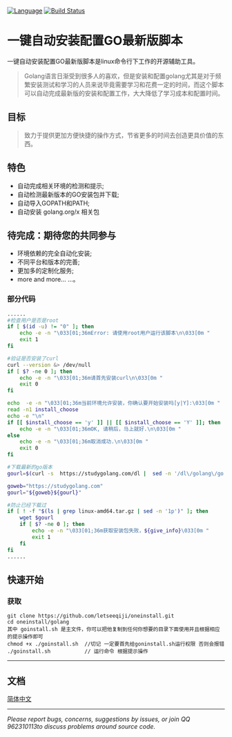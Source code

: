 [![Language](https://img.shields.io/badge/Language-Shell-blue.svg)](https://github.com/letseeqiji/git-helper)
[![Build Status](https://travis-ci.org/bilibili/kratos.svg?branch=master)](https://github.com/letseeqiji/git-helper)

# 一键自动安装配置GO最新版脚本

一键自动安装配置GO最新版脚本是linux命令行下工作的开源辅助工具。  

> Golang语言日渐受到很多人的喜欢，但是安装和配置golang尤其是对于频繁安装测试和学习的人员来说毕竟需要学习和花费一定的时间，而这个脚本可以自动完成最新版的安装和配置工作，大大降低了学习成本和配置时间。

## 目标

> 致力于提供更加方便快捷的操作方式，节省更多的时间去创造更具价值的东西。

## 特色

- 自动完成相关环境的检测和提示;
- 自动检测最新版本的GO安装包并下载;
- 自动导入GOPATH和PATH;
- 自动安装 golang.org/x 相关包

## 待完成：期待您的共同参与

- 环境依赖的完全自动化安装;
- 不同平台和版本的完善;
- 更加多的定制化服务;
- more and more... ...。 

### **部分代码**

```bash
......
#检查用户是否是root
if [ $(id -u) != "0" ]; then
    echo -e -n "\033[01;36mError: 请使用root用户运行该脚本\n\033[0m "
    exit 1
fi

#验证是否安装了curl
curl --version &> /dev/null
if [ $? -ne 0 ]; then
	echo -e -n "\033[01;36m请首先安装curl\n\033[0m "
	exit 0
fi

echo  -e -n "\033[01;36m当前环境允许安装，你确认要开始安装吗[y|Y]:\033[0m "
read -n1 install_choose
echo -e "\n"
if [[ $install_choose == 'y' ]] || [[ $install_choose == 'Y' ]]; then
	echo -e -n "\033[01;36mOK, 请稍后，马上就好.\n\033[0m "
else
	echo -e -n "\033[01;36m取消成功.\n\033[0m "
	exit 0
fi

#下载最新的go版本
gourl=$(curl -s  https://studygolang.com/dl |  sed -n '/dl\/golang\/go.*\.linux-amd64\.tar\.gz/p' | sed -n '1p' | sed -n '/1/p' | awk 'BEGIN{FS="\""}{print $4}')

goweb="https://studygolang.com"
gourl="${goweb}${gourl}"

#防止已经下载过
if [ ! -f "$(ls | grep linux-amd64.tar.gz | sed -n '1p')" ]; then
    wget $gourl
    if [ $? -ne 0 ]; then
    	echo -e -n "\033[01;36m获取安装包失败，${give_info}\033[0m "
    	exit 1
    fi
fi
......
```

## 快速开始

### 获取

```shell
git clone https://github.com/letseeqiji/oneinstall.git
cd oneinstall/golang
其中 goinstall.sh 是主文件，你可以把他复制到任何你想要的目录下面使用并且根据相应的提示操作即可
chmod +x ./goinstall.sh  //切记 一定要首先给goninstall.sh运行权限 否则会报错
./goinstall.sh           // 运行命令 根据提示操作

```

------

## 文档

[简体中文](https://github.com/letseeqiji/oneinstall/blob/master/golang/README.md)

------

*Please report bugs, concerns, suggestions by issues, or join QQ 962310113to discuss problems around source code.*
